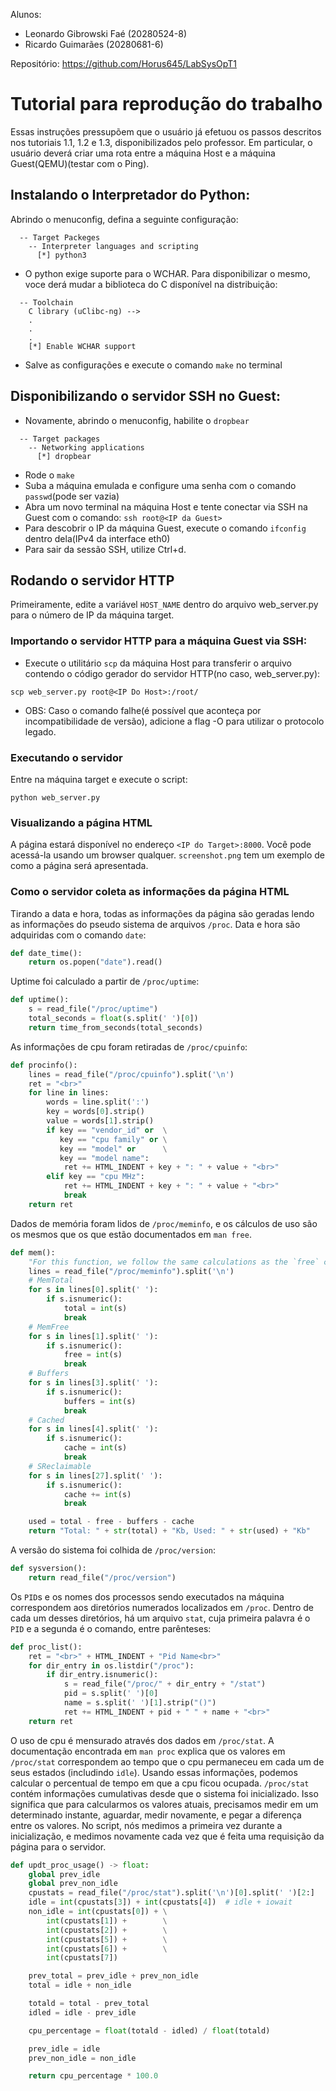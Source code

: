 Alunos:
  * Leonardo Gibrowski Faé (20280524-8)
  * Ricardo Guimarães (20280681-6)

Repositório: https://github.com/Horus645/LabSysOpT1

# Tutorial para reprodução do trabalho

Essas instruções pressupõem que o usuário já efetuou os passos descritos nos tutoriais 1.1, 1.2 e 1.3, disponibilizados pelo professor. Em particular, o usuário deverá
criar uma rota entre a máquina Host e a máquina Guest(QEMU)(testar com o Ping).

## Instalando o Interpretador do Python:

Abrindo o menuconfig, defina a seguinte configuração:
```
  -- Target Packeges
    -- Interpreter languages and scripting
      [*] python3 
```

* O python exige suporte para o WCHAR. Para disponibilizar o mesmo, voce derá mudar a biblioteca do C disponível na distribuição:
```
  -- Toolchain
    C library (uClibc-ng) -->
    .
    .
    .
    [*] Enable WCHAR support
```

* Salve as configurações e execute o comando `make` no terminal

## Disponibilizando o servidor SSH no Guest:

* Novamente, abrindo o menuconfig, habilite o `dropbear`

```
  -- Target packages
    -- Networking applications
      [*] dropbear
```

* Rode o `make`
* Suba a máquina emulada e configure uma senha com o comando `passwd`(pode ser vazia)
* Abra um novo terminal na máquina Host e tente conectar via SSH na Guest com o comando:
 ```ssh root@<IP da Guest>```
 * Para descobrir o IP da máquina Guest, execute o comando `ifconfig` dentro dela(IPv4 da interface eth0)
 * Para sair da sessão SSH, utilize Ctrl+d.
 
## Rodando o servidor HTTP

Primeiramente, edite a variável `HOST_NAME` dentro do arquivo web_server.py para o número de IP da máquina target.

### Importando o servidor HTTP para a máquina Guest via SSH:
 
* Execute o utilitário `scp` da máquina Host para transferir o arquivo contendo o código gerador do servidor HTTP(no caso, web_server.py):

``` scp web_server.py root@<IP Do Host>:/root/ ```

* OBS: Caso o comando falhe(é possível que aconteça por incompatibilidade de versão), adicione a flag -O para utilizar o protocolo legado.

### Executando o servidor

Entre na máquina target e execute o script:

```
python web_server.py
```

### Visualizando a página HTML

A página estará disponível no endereço `<IP do Target>:8000`. Você pode acessá-la usando um browser qualquer.
`screenshot.png` tem um exemplo de como a página será apresentada.

### Como o servidor coleta as informações da página HTML

Tirando a data e hora, todas as informações da página são geradas lendo as informações do pseudo sistema de arquivos `/proc`.
Data e hora são adquiridas com o comando `date`:

```python
def date_time():
	return os.popen("date").read()
```

Uptime foi calculado a partir de `/proc/uptime`:

```python
def uptime():
    s = read_file("/proc/uptime")
    total_seconds = float(s.split(' ')[0])
    return time_from_seconds(total_seconds)
```

As informações de cpu foram retiradas de `/proc/cpuinfo`:

```python
def procinfo():
    lines = read_file("/proc/cpuinfo").split('\n')
    ret = "<br>"
    for line in lines:
        words = line.split(':')
        key = words[0].strip()
        value = words[1].strip()
        if key == "vendor_id" or  \
           key == "cpu family" or \
           key == "model" or      \
           key == "model name":
            ret += HTML_INDENT + key + ": " + value + "<br>"
        elif key == "cpu MHz":
            ret += HTML_INDENT + key + ": " + value + "<br>"
            break
    return ret
```

Dados de memória foram lidos de `/proc/meminfo`, e os cálculos de uso são os mesmos que os que estão documentados em `man free`.

```python
def mem():
    "For this function, we follow the same calculations as the `free` command"
    lines = read_file("/proc/meminfo").split('\n')
    # MemTotal
    for s in lines[0].split(' '):
        if s.isnumeric():
            total = int(s)
            break
    # MemFree
    for s in lines[1].split(' '):
        if s.isnumeric():
            free = int(s)
            break
    # Buffers
    for s in lines[3].split(' '):
        if s.isnumeric():
            buffers = int(s)
            break
    # Cached
    for s in lines[4].split(' '):
        if s.isnumeric():
            cache = int(s)
            break
    # SReclaimable
    for s in lines[27].split(' '):
        if s.isnumeric():
            cache += int(s)
            break

    used = total - free - buffers - cache
    return "Total: " + str(total) + "Kb, Used: " + str(used) + "Kb"
```

A versão do sistema foi colhida de `/proc/version`:

```python
def sysversion():
    return read_file("/proc/version")
```

Os `PID`s e os nomes dos processos sendo executados na máquina correspondem aos diretórios numerados localizados em `/proc`. Dentro de cada um desses diretórios, há um arquivo `stat`, cuja primeira palavra é o `PID` e a segunda é o comando, entre parênteses:

```python
def proc_list():
    ret = "<br>" + HTML_INDENT + "Pid Name<br>"
    for dir_entry in os.listdir("/proc"):
        if dir_entry.isnumeric():
            s = read_file("/proc/" + dir_entry + "/stat")
            pid = s.split(' ')[0]
            name = s.split(' ')[1].strip("()")
            ret += HTML_INDENT + pid + " " + name + "<br>"
    return ret
```

O uso de cpu é mensurado através dos dados em `/proc/stat`. A documentação encontrada em `man proc` explica que os valores em `/proc/stat` correspondem ao tempo que o cpu permaneceu em cada um de seus estados (includindo `idle`). Usando essas informações, podemos calcular o percentual de tempo em que a cpu ficou ocupada. `/proc/stat` contém informações cumulativas desde que o sistema foi inicializado. Isso significa que para calcularmos os valores atuais, precisamos medir em um determinado instante, aguardar, medir novamente, e pegar a diferença entre os valores. No script, nós medimos a primeira vez durante a inicialização, e medimos novamente cada vez que é feita uma requisição da página para o servidor.

```python
def updt_proc_usage() -> float:
    global prev_idle
    global prev_non_idle
    cpustats = read_file("/proc/stat").split('\n')[0].split(' ')[2:]
    idle = int(cpustats[3]) + int(cpustats[4])  # idle + iowait
    non_idle = int(cpustats[0]) + \
        int(cpustats[1]) +        \
        int(cpustats[2]) +        \
        int(cpustats[5]) +        \
        int(cpustats[6]) +        \
        int(cpustats[7])

    prev_total = prev_idle + prev_non_idle
    total = idle + non_idle

    totald = total - prev_total
    idled = idle - prev_idle

    cpu_percentage = float(totald - idled) / float(totald)

    prev_idle = idle
    prev_non_idle = non_idle

    return cpu_percentage * 100.0
```
